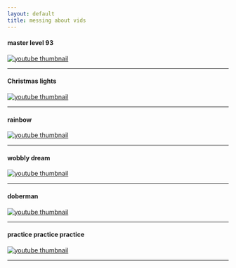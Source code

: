 ```yaml
---
layout: default
title: messing about vids 
---
```



#### master level 93
<a href="https://youtu.be/rQJwXPGA6mc">
    <img src="https://img.youtube.com/vi/rQJwXPGA6mc/0.jpg" alt="youtube thumbnail" />
</a>
<hr />

#### Christmas lights
<a href="https://youtu.be/o9kITtoLxPg">
    <img src="https://img.youtube.com/vi/o9kITtoLxPg/0.jpg" alt="youtube thumbnail" />
</a>
<hr />

#### rainbow 
<a href="https://youtu.be/Yoqag9U-7-g">
    <img src="https://img.youtube.com/vi/Yoqag9U-7-g/0.jpg" alt="youtube thumbnail" />
</a>
<hr />

#### wobbly dream
<a href="https://youtu.be/UOErJUZjnKI">
    <img src="https://img.youtube.com/vi/UOErJUZjnKI/0.jpg" alt="youtube thumbnail" />
</a>
<hr />

#### doberman 
<a href="https://youtu.be/ix6FfVbualM">
    <img src="https://img.youtube.com/vi/ix6FfVbualM/0.jpg" alt="youtube thumbnail" />
</a>
<hr />

#### practice practice practice
<a href="https://youtu.be/f4CYjmk7IZ8">
    <img src="https://img.youtube.com/vi/f4CYjmk7IZ8/0.jpg" alt="youtube thumbnail" />
</a>
<hr />

